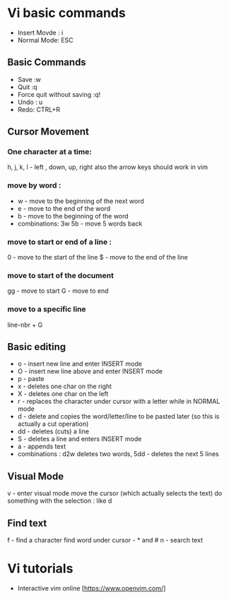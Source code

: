# Vi basic commands
* Insert Movde : i
* Normal Mode: ESC

## Basic Commands 
* Save :w
* Quit :q
* Force quit without saving :q!
* Undo : u
* Redo: CTRL+R

## Cursor Movement

### One character at a time: 
h, j, k, l - left , down, up, right 
also the arrow keys should work in vim

### move by word :
* w - move to the beginning of the next word 
* e - move to the end of the word
* b - move to the beginning of the word
* combinations: 3w 5b - move 5 words back

### move to start or end of a line : 
0 - move to the start of the line
$ - move to the end of the line 

### move to start of the document
gg - move to start
G - move to end 

### move to a specific line 
line-nbr + G

## Basic editing
* o - insert new line and enter INSERT mode
* O - insert new line above and enter INSERT mode
* p - paste
* x - deletes one char on the right 
* X - deletes one char on the left
* r - replaces the character under cursor with a letter while in NORMAL mode 
* d - delete and copies the word/letter/line to be pasted later (so this is actually a cut operation)  
* dd - deletes (cuts) a line
* S - deletes a line and enters INSERT mode
* a - appends text 
* combinations : d2w deletes two words, 5dd - deletes the next 5 lines

## Visual Mode 
v - enter visual mode
move the cursor (which actually selects the text) 
do something with the selection : like d 

## Find text
f - find a character
find word under cursor - * and #
n - search text

# Vi tutorials
* Interactive vim online [https://www.openvim.com/]
